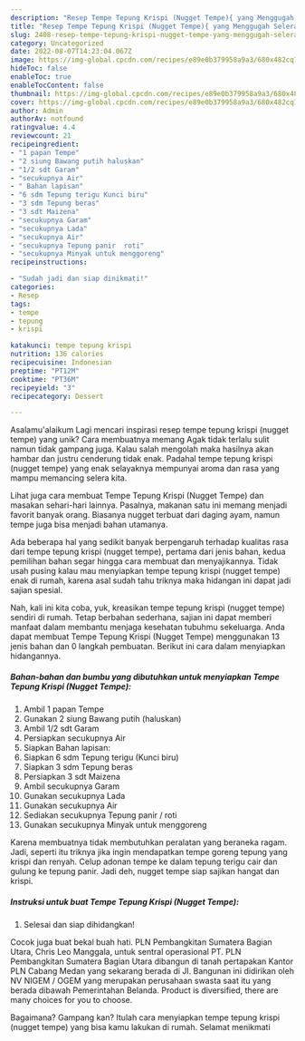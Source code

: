 ```yaml
---
description: "Resep Tempe Tepung Krispi (Nugget Tempe){ yang Menggugah Selera"
title: "Resep Tempe Tepung Krispi (Nugget Tempe){ yang Menggugah Selera"
slug: 2408-resep-tempe-tepung-krispi-nugget-tempe-yang-menggugah-selera
category: Uncategorized
date: 2022-08-07T14:23:04.067Z
image: https://img-global.cpcdn.com/recipes/e89e0b379958a9a3/680x482cq70/tempe-tepung-krispi-nugget-tempe-foto-resep-utama.jpg
hideToc: false
enableToc: true
enableTocContent: false
thumbnail: https://img-global.cpcdn.com/recipes/e89e0b379958a9a3/680x482cq70/tempe-tepung-krispi-nugget-tempe-foto-resep-utama.jpg
cover: https://img-global.cpcdn.com/recipes/e89e0b379958a9a3/680x482cq70/tempe-tepung-krispi-nugget-tempe-foto-resep-utama.jpg
author: Admin
authorAv: notfound
ratingvalue: 4.4
reviewcount: 21
recipeingredient:
- "1 papan Tempe"
- "2 siung Bawang putih haluskan"
- "1/2 sdt Garam"
- "secukupnya Air"
- " Bahan lapisan"
- "6 sdm Tepung terigu Kunci biru"
- "3 sdm Tepung beras"
- "3 sdt Maizena"
- "secukupnya Garam"
- "secukupnya Lada"
- "secukupnya Air"
- "secukupnya Tepung panir  roti"
- "secukupnya Minyak untuk menggoreng"
recipeinstructions:

- "Sudah jadi dan siap dinikmati!"
categories:
- Resep
tags:
- tempe
- tepung
- krispi

katakunci: tempe tepung krispi 
nutrition: 136 calories
recipecuisine: Indonesian
preptime: "PT12M"
cooktime: "PT36M"
recipeyield: "3"
recipecategory: Dessert

---
```



Asalamu'alaikum Lagi mencari inspirasi resep tempe tepung krispi (nugget tempe) yang unik? Cara membuatnya memang Agak tidak terlalu sulit namun tidak gampang juga. Kalau salah mengolah maka hasilnya akan hambar dan justru cenderung tidak enak. Padahal tempe tepung krispi (nugget tempe) yang enak selayaknya mempunyai aroma dan rasa yang mampu memancing selera kita.


Lihat juga cara membuat Tempe Tepung Krispi (Nugget Tempe) dan masakan sehari-hari lainnya. Pasalnya, makanan satu ini memang menjadi favorit banyak orang. Biasanya nugget terbuat dari daging ayam, namun tempe juga bisa menjadi bahan utamanya.

Ada beberapa hal yang sedikit banyak berpengaruh terhadap kualitas rasa dari tempe tepung krispi (nugget tempe), pertama dari jenis bahan, kedua pemilihan bahan segar hingga cara membuat dan menyajikannya. Tidak usah pusing kalau mau menyiapkan tempe tepung krispi (nugget tempe) enak di rumah, karena asal sudah tahu triknya maka hidangan ini dapat jadi sajian spesial.


Nah, kali ini kita coba, yuk, kreasikan tempe tepung krispi (nugget tempe) sendiri di rumah. Tetap berbahan sederhana, sajian ini dapat memberi manfaat dalam membantu menjaga kesehatan tubuhmu sekeluarga. Anda dapat membuat Tempe Tepung Krispi (Nugget Tempe) menggunakan 13 jenis bahan dan 0 langkah pembuatan. Berikut ini cara dalam menyiapkan hidangannya.

<!--inarticleads1-->

##### Bahan-bahan dan bumbu yang dibutuhkan untuk menyiapkan Tempe Tepung Krispi (Nugget Tempe):

1. Ambil 1 papan Tempe
1. Gunakan 2 siung Bawang putih (haluskan)
1. Ambil 1/2 sdt Garam
1. Persiapkan secukupnya Air
1. Siapkan  Bahan lapisan:
1. Siapkan 6 sdm Tepung terigu (Kunci biru)
1. Siapkan 3 sdm Tepung beras
1. Persiapkan 3 sdt Maizena
1. Ambil secukupnya Garam
1. Gunakan secukupnya Lada
1. Gunakan secukupnya Air
1. Sediakan secukupnya Tepung panir / roti
1. Gunakan secukupnya Minyak untuk menggoreng


Karena membuatnya tidak membutuhkan peralatan yang beraneka ragam. Jadi, seperti itu triknya jika ingin mendapatkan tempe goreng tepung yang krispi dan renyah. Celup adonan tempe ke dalam tepung terigu cair dan gulung ke tepung panir. Jadi deh, nugget tempe siap sajikan hangat dan krispi. 

<!--inarticleads2-->

##### Instruksi untuk buat Tempe Tepung Krispi (Nugget Tempe):


1. Selesai dan siap dihidangkan!

Cocok juga buat bekal buah hati. PLN Pembangkitan Sumatera Bagian Utara, Chris Leo Manggala, untuk sentral operasional PT. PLN Pembangkitan Sumatera Bagian Utara dibangun di tanah pertapakan Kantor PLN Cabang Medan yang sekarang berada di Jl. Bangunan ini didirikan oleh NV NIGEM / OGEM yang merupakan perusahaan swasta saat itu yang berada dibawah Pemerintahan Belanda. Product is diversified, there are many choices for you to choose. 

Bagaimana? Gampang kan? Itulah cara menyiapkan tempe tepung krispi (nugget tempe) yang bisa kamu lakukan di rumah. Selamat menikmati
